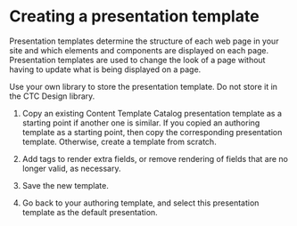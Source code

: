 # Creating a presentation template

Presentation templates determine the structure of each web page in your site and which elements and components are displayed on each page. Presentation templates are used to change the look of a page without having to update what is being displayed on a page.

Use your own library to store the presentation template. Do not store it in the CTC Design library.

1.  Copy an existing Content Template Catalog presentation template as a starting point if another one is similar. If you copied an authoring template as a starting point, then copy the corresponding presentation template. Otherwise, create a template from scratch.

2.  Add tags to render extra fields, or remove rendering of fields that are no longer valid, as necessary.

3.  Save the new template.

4.  Go back to your authoring template, and select this presentation template as the default presentation.



